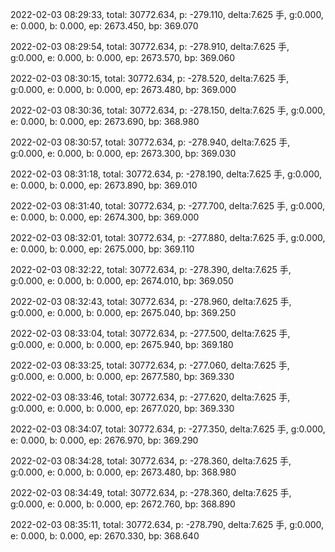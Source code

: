 2022-02-03 08:29:33, total: 30772.634, p: -279.110, delta:7.625 手, g:0.000, e: 0.000, b: 0.000, ep: 2673.450, bp: 369.070

2022-02-03 08:29:54, total: 30772.634, p: -278.910, delta:7.625 手, g:0.000, e: 0.000, b: 0.000, ep: 2673.570, bp: 369.060

2022-02-03 08:30:15, total: 30772.634, p: -278.520, delta:7.625 手, g:0.000, e: 0.000, b: 0.000, ep: 2673.480, bp: 369.000

2022-02-03 08:30:36, total: 30772.634, p: -278.150, delta:7.625 手, g:0.000, e: 0.000, b: 0.000, ep: 2673.690, bp: 368.980

2022-02-03 08:30:57, total: 30772.634, p: -278.940, delta:7.625 手, g:0.000, e: 0.000, b: 0.000, ep: 2673.300, bp: 369.030

2022-02-03 08:31:18, total: 30772.634, p: -278.190, delta:7.625 手, g:0.000, e: 0.000, b: 0.000, ep: 2673.890, bp: 369.010

2022-02-03 08:31:40, total: 30772.634, p: -277.700, delta:7.625 手, g:0.000, e: 0.000, b: 0.000, ep: 2674.300, bp: 369.000

2022-02-03 08:32:01, total: 30772.634, p: -277.880, delta:7.625 手, g:0.000, e: 0.000, b: 0.000, ep: 2675.000, bp: 369.110

2022-02-03 08:32:22, total: 30772.634, p: -278.390, delta:7.625 手, g:0.000, e: 0.000, b: 0.000, ep: 2674.010, bp: 369.050

2022-02-03 08:32:43, total: 30772.634, p: -278.960, delta:7.625 手, g:0.000, e: 0.000, b: 0.000, ep: 2675.040, bp: 369.250

2022-02-03 08:33:04, total: 30772.634, p: -277.500, delta:7.625 手, g:0.000, e: 0.000, b: 0.000, ep: 2675.940, bp: 369.180

2022-02-03 08:33:25, total: 30772.634, p: -277.060, delta:7.625 手, g:0.000, e: 0.000, b: 0.000, ep: 2677.580, bp: 369.330

2022-02-03 08:33:46, total: 30772.634, p: -277.620, delta:7.625 手, g:0.000, e: 0.000, b: 0.000, ep: 2677.020, bp: 369.330

2022-02-03 08:34:07, total: 30772.634, p: -277.350, delta:7.625 手, g:0.000, e: 0.000, b: 0.000, ep: 2676.970, bp: 369.290

2022-02-03 08:34:28, total: 30772.634, p: -278.360, delta:7.625 手, g:0.000, e: 0.000, b: 0.000, ep: 2673.480, bp: 368.980

2022-02-03 08:34:49, total: 30772.634, p: -278.360, delta:7.625 手, g:0.000, e: 0.000, b: 0.000, ep: 2672.760, bp: 368.890

2022-02-03 08:35:11, total: 30772.634, p: -278.790, delta:7.625 手, g:0.000, e: 0.000, b: 0.000, ep: 2670.330, bp: 368.640